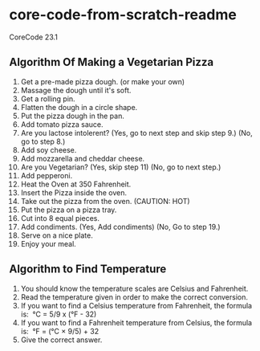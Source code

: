 # core-code-from-scratch-readme
CoreCode 23.1
## Algorithm Of Making a Vegetarian Pizza
1. Get a pre-made pizza dough. (or make your own)
2. Massage the dough until it's soft.
3. Get a rolling pin.
4. Flatten the dough in a circle shape.
5. Put the pizza dough in the pan.
6. Add tomato pizza sauce.
7. Are you lactose intolerent? (Yes, go to next step and skip step 9.) (No, go to step 8.)
8. Add soy cheese.
9. Add mozzarella and cheddar cheese.
10. Are you Vegetarian? (Yes, skip step 11) (No, go to next step.)
11. Add pepperoni.
12. Heat the Oven at 350 Fahrenheit. 
13. Insert the Pizza inside the oven.
14. Take out the pizza from the oven. (CAUTION: HOT) 
15. Put the pizza on a pizza tray.
16. Cut into 8 equal pieces.
18. Add condiments. (Yes, Add condiments) (No, Go to step 19.)
19. Serve on a nice plate.
20. Enjoy your meal.
## Algorithm to Find Temperature 
1. You should know the temperature scales are Celsius and Fahrenheit.
2. Read the temperature given in order to make the correct conversion.
3. If you want to find a Celsius temperature from Fahrenheit, the formula is:  °C = 5/9 x (°F - 32)
4. If you want to find a Fahrenheit temperature from Celsius, the formula is:  °F = (°C × 9/5) + 32
5. Give the correct answer.
